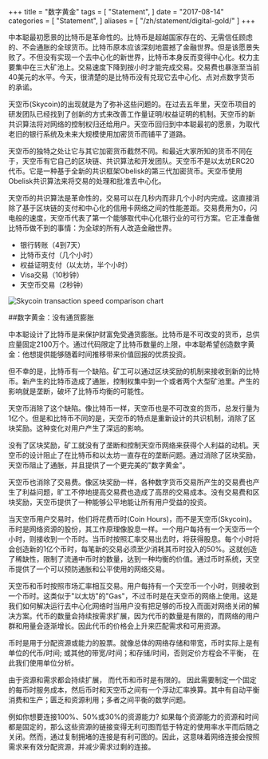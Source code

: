 +++
title = "数字黄金"
tags = [
    "Statement",
]
date = "2017-08-14"
categories = [
    "Statement",
]
aliases = [
	"/zh/statement/digital-gold/"
]
+++

中本聪最初愿景的比特币是革命性的。比特币是超越国家存在的、无需信任顾虑的、不会通胀的全球货币。比特币原本应该深刻地震撼了金融世界。但是该愿景失败了。不但没有实现一个去中心化的新世界，比特币本身反而变得中心化。权力主要集中在三大矿池上。交易速度下降到按小时才能完成交易。交易费也暴涨至当前40美元的水平。今天，很清楚的是比特币没有兑现它去中心化、点对点数字货币的承诺。

天空币(Skycoin)的出现就是为了弥补这些问题的。在过去五年里，天空币项目的研发团队已经找到了创新的方式来改善工作量证明/权益证明的机制。天空币的新共识算法将对网络的控制权归还给用户。天空币回归到中本聪最初的愿景，为取代老旧的银行系统及未来大规模使用加密货币而铺平了道路。

天空币的独特之处让它与其它加密货币截然不同。和最近大家所知的货币不同在于，天空币有它自己的区块链、共识算法和开发团队。天空币不是以太坊ERC20代币。它是一种基于全新的共识框架Obelisk的第三代加密货币。天空币使用Obelisk共识算法来将交易的处理和批准去中心化。

天空币的共识算法是革命性的，交易可以在几秒内而非几个小时内完成。这直接消除了基于区块链的支付和中心化的信用卡网络之间的性能差距。交易费用为0，闪电般的速度，天空币代表了第一个能够取代中心化银行业的可行方案。它正准备做比特币做不到的事情：为全球的所有人改造金融世界。

- 银行转账（4到7天）
- 比特币支付（几个小时）
- 权益证明支付（以太坊，半个小时）
- Visa交易（10秒钟）
- 天空币交易（2秒钟）

![Skycoin transaction speed comparison chart](https://i.imgur.com/i0KNIIr.jpg)

##数字黄金：没有通货膨胀

中本聪设计了比特币是来保护财富免受通货膨胀。比特币是不可改变的货币，总供应量固定2100万个。通过代码限定了比特币数量的上限，中本聪希望创造数字黄金：他想提供能够随着时间推移带来价值回报的优质投资。

但不幸的是，比特币有一个缺陷。矿工可以通过区块奖励的机制来接收到新的比特币。新产生的比特币造成了通胀，控制权集中到一个或者两个大型矿池里。产生的影响就是垄断，破坏了比特币均衡的可能性。

天空币消除了这个缺陷。像比特币一样，天空币也是不可改变的货币，总发行量为1亿个。但是和比特币不同的是，天空币的特点是重新设计的共识机制，消除了区块奖励。这种变化对用户产生了深远的影响。

没有了区块奖励，矿工就没有了垄断和控制天空币网络来获得个人利益的动机。天空币的设计阻止了在比特币和以太坊一直存在的垄断问题。通过消除了区块奖励，天空币阻止了通胀，并且提供了一个更完美的&quot;数字黄金&quot;。

天空币也消除了交易费。像区块奖励一样，各种数字货币交易所产生的交易费也产生了利益问题，旷工不停地提高交易费也造成了高昂的交易成本。没有交易费和区块奖励，天空币提供了一种能够公平地能让所有用户受益的投资。

当天空币用户交易时，他们将花费币时(Coin Hours)，而不是天空币(Skycoin)。币时是网络资源的股份，其工作原理像股息一样。一个用户每持有一个天空币一个小时，则接收到一个币时。当币时按照汇率交易出去时，将获得股息。每个小时将会创造新的1亿个币时，每笔新的交易必须至少消耗其币时投入的50%。这就创造了稀缺性，限制了流通中币时的数量，达到一种均衡的价值。通过币时系统，天空币提供了一个可以预防通胀和公平使用的网络交易。

天空币和币时按照市场汇率相互交易。用户每持有一个天空币一个小时，则接收到一个币时。这类似于&quot;以太坊&quot;的&quot;Gas&quot;，不过币时是在天空币的网络上使用。这是我们如何解决运行去中心化网络时当用户没有把足够的币投入而面对网络关闭的解决方案。代币的数量会持续按需求扩展，因为代币的数量是有限的，而网络的用户群和用量会逐渐增长。因此代币的价格会上升来匹配需求和可用资源。

币时是用于分配资源或能力的股票。就像总体的网络存储和带宽，币时实际上是有单位的代币/时间; 或其他的带宽/时间；和存储/时间，否则定价方程会不平衡， 在此我们使用单位分析。

由于资源和需求都会持续扩展， 而代币和币时是有限的。 因此需要制定一个固定的每币时服务成本，然后币时和天空币之间有一个浮动汇率换算。其中有自动平衡消费和生产；匮乏和资源利用；多者之间平衡的数学问题。

例如你想要连接100%、50%或30%的资源能力? 如果每个资源能力的资源和时间都是固定的，那么这些资源的链接变得无利可图而低于特定的使用率水平而后随之关闭。然而，通过复制拥堵的连接是有利可图的。因此，这意味着网络连接会按照需求来有效分配资源，并减少需求过剩的连接。

